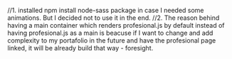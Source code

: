//1.  installed npm install node-sass package in case I needed some animations. But I decided not to use it in the end.
//2. The reason behind having a main container which renders profesional.js by default instead of having profesional.js as a main is beacuse if I want to change and add complexity to my portafolio in the future and have the profesional page linked, it will be already build that way - foresight.